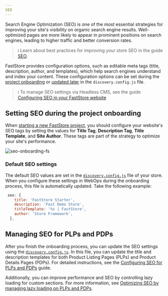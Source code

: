 ```yaml
---
SEO
---
```


Search Engine Optimization (SEO) is one of the most essential strategies for improving your site's visibility on organic search engine results. Well-optimized pages are more likely to appear in prominent positions on search engines, leading to higher traffic and better conversion rates.

>ℹ Learn about best practices for improving your store SEO in the guide [SEO](https://developers.vtex.com/docs/guides/storefront-seo).

FastStore provides configuration options, such as editable meta tags (title, description, author, and templates), which help search engines understand and index your content. These configuration options can be set during the [project onboarding](#setting-seo-during-the-project-onboarding) or [updated later](#managing-seo-for-plps-and-pdps) in the `discovery.config.js` file.

>ℹ To manage SEO settings via Headless CMS, see the guide [Configuring SEO in your FastStore website](LINK-DO-HELP)

## Setting SEO during the project onboarding

When [starting a new FastStore project](https://developers.vtex.com/docs/guides/faststore/1-onboarding-starting-the-project), you should configure your website's SEO tags by setting the values for **Title Tag**, **Description Tag**, **Title Template**, and **Site Author**. These tags are part of the strategy to optimize your site's performance.

![seo-onboarding-fs](https://vtexhelp.vtexassets.com/assets/docs/src/seo-onboarding-fs___62053a279d984f508761d22b56c03ac7.png)

### Default SEO settings

The default SEO values are set in the [`discovery.config.js`](https://developers.vtex.com/docs/guides/faststore/project-structure-config-options) file of your store. When you configure these settings in WebOps during the onboarding process, this file is automatically updated. Take the following example:

```javascript
 seo: {
    title: 'FastStore Starter',
    description: 'Fast Demo Store',
    titleTemplate: '%s | FastStore',
    author: 'Store Framework',
  },
```

## Managing SEO for PLPs and PDPs

After you finish the onboarding process, you can update the SEO settings using the [`discovery.config.js`](https://developers.vtex.com/docs/guides/faststore/project-structure-config-options). In this file, you can update the title and description templates for both Product Listing Pages (PLPs) and Product Details Pages (PDPs).
For detailed instructions, see the [Configuring SEO for PLPs and PDPs](https://developers.vtex.com/docs/guides/faststore/seo-configuring-seo-for-plp-and-pdp) guide.

Additionally, you can improve performance and SEO by controlling lazy loading for custom sections. For more information, see [Optimizing SEO by managing lazy loading on PLPs and PDPs](https://developers.vtex.com/docs/guides/faststore/seo-optimizing-seo-by-managing-lazy-loading-on-plp-and-pdp).
